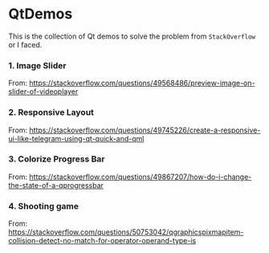 # QtDemos
This is the collection of Qt demos to solve the problem from `StackOverflow` or I faced.

### 1. Image Slider
From: https://stackoverflow.com/questions/49568486/preview-image-on-slider-of-videoplayer

### 2. Responsive Layout
From: https://stackoverflow.com/questions/49745226/create-a-responsive-ui-like-telegram-using-qt-quick-and-qml

### 3. Colorize Progress Bar
From: https://stackoverflow.com/questions/49867207/how-do-i-change-the-state-of-a-qprogressbar

### 4. Shooting game
From: https://stackoverflow.com/questions/50753042/qgraphicspixmapitem-collision-detect-no-match-for-operator-operand-type-is
